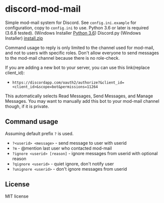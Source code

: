 # discord-mod-mail

Simple mod-mail system for Discord. See `config.ini.example` for configuration, copy to `config.ini` to use. Python 3.6 or later is required (3.6.8 tested). (Windows Installer [Python 3.6](https://www.python.org/ftp/python/3.6.8/python-3.6.8-amd64.exe))
Discord.py (Windows Installer) [install.zip](https://github.com/ihaveamac/discord-mod-mail/files/3194972/install.zip)

Command usage to reply is only limited to the channel used for mod-mail, and not to users with specific roles. Don't allow everyone to send messages to the mod-mail channel because there is no role-check.

If you are adding a new bot to your server, you can use this link(replace client_id):
* `https://discordapp.com/oauth2/authorize?&client_id=<client_id>&scope=bot&permissions=11264`

This automatically selects Read Messages, Send Messages, and Manage Messages. You may want to manually add this bot to your mod-mail channel though, if it is private.

## Command usage
Assuming default prefix `?` is used.
* `?<userid> <message>` - send message to user with userid
* `?m` - @mention last user who contacted mod-mail
* `?ignore <userid> [reason]` - ignore messages from userid with optional reason
* `?qignore <userid>` - quiet ignore, don't notify user
* `?unignore <userid>` - don't ignore messages from userid

## License
MIT license
